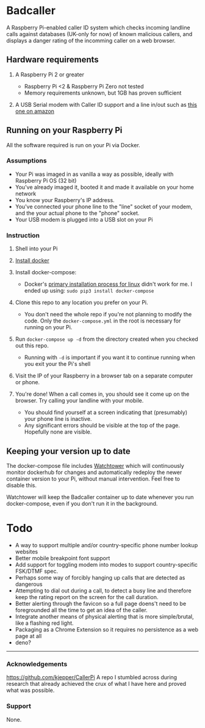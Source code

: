 # Badcaller

A Raspberry Pi-enabled caller ID system which checks incoming landline calls against databases (UK-only for now) of known malicious callers, and displays a danger rating of the incomming caller on a web browser.

## Hardware requirements

1. A Raspberry Pi 2 or greater

   - Raspberry Pi <2 & Raspberry Pi Zero not tested
   - Memory requirements unknown, but 1GB has proven sufficient

2. A USB Serial modem with Caller ID support and a line in/out such as [this one on amazon](https://www.amazon.co.uk/gp/product/B016MXLCEQ/ref=ppx_yo_dt_b_asin_title_o01_s00?ie=UTF8&psc=1)

## Running on your Raspberry Pi

All the software required is run on your Pi via Docker.

### Assumptions

- Your Pi was imaged in as vanilla a way as possible, ideally with Raspberry Pi OS (32 bit)
- You've already imaged it, booted it and made it available on your home network
- You know your Raspberry's IP address.
- You've connected your phone line to the "line" socket of your modem, and the your actual phone to the "phone" socket.
- Your USB modem is plugged into a USB slot on your Pi

### Instruction

1. Shell into your Pi
2. [Install docker](https://phoenixnap.com/kb/docker-on-raspberry-pi)
3. Install docker-compose:

   - Docker's [primary installation process for linux](https://docs.docker.com/compose/install/#install-compose-on-linux-systems) didn't work for me. I ended up using: `sudo pip3 install docker-compose`

4. Clone this repo to any location you prefer on your Pi.
   - You don't need the whole repo if you're not planning to modify the code. Only the `docker-compose.yml` in the root is necessary for running on your Pi.
5. Run `docker-compose up -d` from the directory created when you checked out this repo.
   - Running with `-d` is important if you want it to continue running when you exit your the Pi's shell
6. Visit the IP of your Raspberry in a browser tab on a separate computer or phone.
7. You're done! When a call comes in, you should see it come up on the browser. Try calling your landline with your mobile.

   - You should find yourself at a screen indicating that (presumably) your phone line is inactive.
   - Any significant errors should be visible at the top of the page. Hopefully none are visible.

## Keeping your version up to date

The docker-compose file includes [Watchtower](https://containrrr.dev/watchtower/) which will continuously monitor dockerhub for changes and automatically redeploy the newer container version to your Pi, without manual intervention. Feel free to disable this.

Watchtower will keep the Badcaller container up to date whenever you run docker-compose, even if you don't run it in the background.

# Todo

- A way to support multiple and/or country-specific phone number lookup websites
- Better mobile breakpoint font support
- Add support for toggling modem into modes to support country-specific FSK/DTMF spec.
- Perhaps some way of forcibly hanging up calls that are detected as dangerous
- Attempting to dial out during a call, to detect a busy line and therefore keep the rating report on the screen for the call duration.
- Better alerting through the favicon so a full page doens't need to be foregrounded all the time to get an idea of the caller.
- Integrate another means of physical alerting that is more simple/brutal, like a flashing red light.
- Packaging as a Chrome Extension so it requires no persistence as a web page at all
- deno?

---

### Acknowledgements

https://github.com/kjepper/CallerPi A repo I stumbled across during research that already achieved the crux of what I have here and proved what was possible.

### Support

None.
